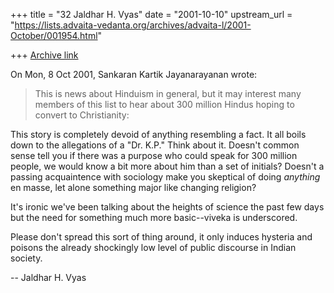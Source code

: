 +++
title = "32 Jaldhar H. Vyas"
date = "2001-10-10"
upstream_url = "https://lists.advaita-vedanta.org/archives/advaita-l/2001-October/001954.html"

+++
[Archive link](https://lists.advaita-vedanta.org/archives/advaita-l/2001-October/001954.html)

On Mon, 8 Oct 2001, Sankaran Kartik Jayanarayanan wrote:

> This is news about Hinduism in general, but it may interest many members
> of this list to hear about 300 million Hindus hoping to convert to
> Christianity:

This story is completely devoid of anything resembling a fact.  It all
boils down to the allegations of a "Dr. K.P."  Think about it.  Doesn't
common sense tell you if there was a purpose who could speak for 300
million people, we would know a bit more about him than a set of initials?
Doesn't a passing acquaintence with sociology make you skeptical of doing
*anything* en masse, let alone something major like changing religion?

It's ironic we've been talking about the heights of science the past few
days but the need for something much more basic--viveka is underscored.

Please don't spread this sort of thing around, it only induces hysteria
and poisons the already shockingly low level of public discourse in Indian
society.

--
Jaldhar H. Vyas <jaldhar at braincells.com>

